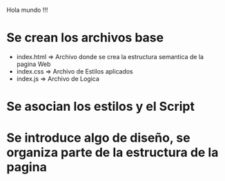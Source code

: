 Hola mundo !!!

# Se crean los archivos base

- index.html => Archivo donde se crea la estructura semantica de la pagina Web
- index.css => Archivo de Estilos aplicados
- index.js => Archivo de Logica

# Se asocian los estilos y el Script

# Se introduce algo de diseño, se organiza parte de la estructura de la pagina

